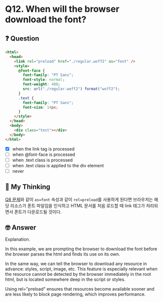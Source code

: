 # Q12. When will the browser download the font?

## ❓ Question

```html
<html>
  <head>
    <link rel="preload" href="./regular.woff2" as="font" />
    <style>
      @font-face {
        font-family: "PT Sans";
        font-style: normal;
        font-weight: 400;
        src: url("./regular.woff2") format("woff2");
      }
      .text {
        font-family: "PT Sans";
        font-size: 14px;
      }
    </style>
  </head>
  <body>
    <div class="test"></div>
  </body>
</html>
```

- [x] when the link tag is processed
- [ ] when @font-face is processed
- [ ] when .text class is processed
- [ ] when .text class is applied to the div element
- [ ] never

## 🤔 My Thinking

[Q8 문제](../Q8/readme.md)와 같이 `as=font` 속성과 같이 `rel=preload`를 사용하게 된다면 브라우저는 해당 리소스가 폰트 파일임을 인식하고 HTML 문서를 처음 로드할 때 link 태그가 처리되면서 폰트가 다운로드될 것이다.

## 🤓 Answer

Explanation.

In this example, we are prompting the browser to download the font before the browser parses the html and finds its use on its own.

In the same way, we can tell the browser to download any resource in advance: styles, script, image, etc. This feature is especially relevant when the resource cannot be detected by the browser immediately in the root html, but is located somewhere deep in the script or styles.

Using rel="preload" ensures that resources become available sooner and are less likely to block page rendering, which improves performance.
